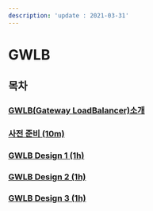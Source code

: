 ```yaml
---
description: 'update : 2021-03-31'
---
```


# GWLB

## 목차 

### [GWLB\(Gateway LoadBalancer\)소개](gwlb-overview.md)

### [사전 준비 \(10m\)](prepare.md)

### [GWLB Design 1 \(1h\)](gwlb-design1.md)

### [GWLB Design 2 \(1h\)](gwlb-design2.md)

### [GWLB Design 3 \(1h\)](gwlb-design-3.md)





